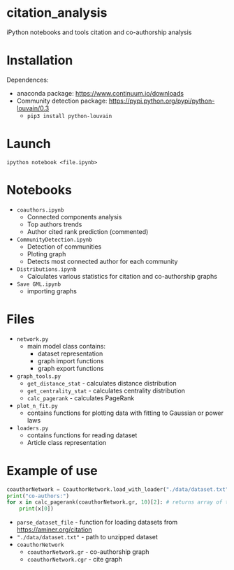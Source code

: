 # citation_analysis
iPython notebooks and tools citation and co-authorship analysis


# Installation

Dependences:
 - anaconda package: https://www.continuum.io/downloads
 - Community detection package: https://pypi.python.org/pypi/python-louvain/0.3
 	- `pip3 install python-louvain`


# Launch

```ipython notebook <file.ipynb>```


# Notebooks

- `coauthors.ipynb`
	- Connected components analysis
	- Top authors trends
	- Author cited rank prediction (commented)
- `CommunityDetection.ipynb`
	- Detection of communities
	- Ploting graph
	- Detects most connected author for each community
- `Distributions.ipynb`
	- Calculates various statistics for citation and co-authorship graphs
- `Save GML.ipynb`
	- importing graphs


# Files

- `network.py`
	- main model class contains:
		- dataset representation 
		- graph import functions
		- graph export functions
- `graph_tools.py`
	- `get_distance_stat` - calculates distance distribution
	- `get_centrality_stat` - calculates centrality distribution
	- `calc_pagerank` - calculates PageRank
- `plot_n_fit.py`
	- contains functions for plotting data with fitting to Gaussian or power laws
- `loaders.py`
	- contains functions for reading dataset
	- Article class representation

# Example of use


```python
coauthorNetwork = CoauthorNetwork.load_with_loader("./data/dataset.txt", parse_dataset_file);
print("co-authors:")
for x in calc_pagerank(coauthorNetwork.gr, 10)[2]: # returns array of top 10 pairs: ("author", pageRank) sorted by pageRank
    print(x[0])
```

- `parse_dataset_file` - function for loading datasets from https://aminer.org/citation
- `"./data/dataset.txt"` - path to unzipped dataset
- `coauthorNetwork`
	- `coauthorNetwork.gr` - co-authorship graph
	- `coauthorNetwork.cgr` - cite graph
